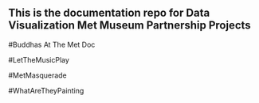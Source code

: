 
## This is the documentation repo for Data Visualization Met Museum Partnership Projects

#Buddhas At The Met Doc

#LetTheMusicPlay

#MetMasquerade

#WhatAreTheyPainting
